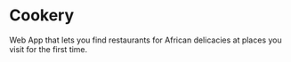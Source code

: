 # Cookery
Web App that lets you find restaurants for African delicacies at places you visit for the first time.
